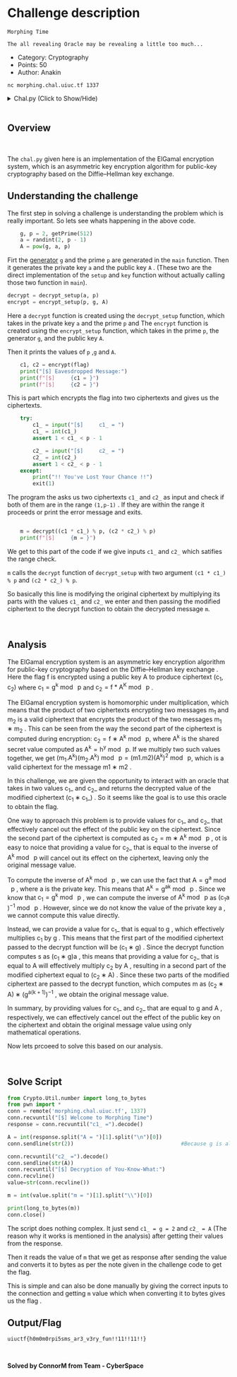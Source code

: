 # Challenge description

```
Morphing Time

The all revealing Oracle may be revealing a little too much...
```
* Category: Cryptography
* Points: 50
* Author: Anakin

```
nc morphing.chal.uiuc.tf 1337
```
<details>
    <summary>Chal.py (Click to Show/Hide)</summary>

```python
#!/usr/bin/env python3
from Crypto.Util.number import getPrime
from random import randint

with open("/flag", "rb") as f:
    flag = int.from_bytes(f.read().strip(), "big")


def setup():
    # Get group prime + generator
    p = getPrime(512)
    g = 2

    return g, p


def key(g, p):
    # generate key info
    a = randint(2, p - 1)
    A = pow(g, a, p)

    return a, A


def encrypt_setup(p, g, A):
    def encrypt(m):
        k = randint(2, p - 1)
        c1 = pow(g, k, p)
        c2 = pow(A, k, p)
        c2 = (m * c2) % p

        return c1, c2

    return encrypt


def decrypt_setup(a, p):
    def decrypt(c1, c2):
        m = pow(c1, a, p)
        m = pow(m, -1, p)
        m = (c2 * m) % p

        return m

    return decrypt


def main():
    print("[$] Welcome to Morphing Time")

    g, p = 2, getPrime(512)
    a = randint(2, p - 1)
    A = pow(g, a, p)
    decrypt = decrypt_setup(a, p)
    encrypt = encrypt_setup(p, g, A)
    print("[$] Public:")
    print(f"[$]     {g = }")
    print(f"[$]     {p = }")
    print(f"[$]     {A = }")

    c1, c2 = encrypt(flag)
    print("[$] Eavesdropped Message:")
    print(f"[$]     {c1 = }")
    print(f"[$]     {c2 = }")

    print("[$] Give A Ciphertext (c1_, c2_) to the Oracle:")
    try:
        c1_ = input("[$]     c1_ = ")
        c1_ = int(c1_)
        assert 1 < c1_ < p - 1

        c2_ = input("[$]     c2_ = ")
        c2_ = int(c2_)
        assert 1 < c2_ < p - 1
    except:
        print("!! You've Lost Your Chance !!")
        exit(1)

    print("[$] Decryption of You-Know-What:")
    m = decrypt((c1 * c1_) % p, (c2 * c2_) % p)
    print(f"[$]     {m = }")

    # !! NOTE !!
    # Convert your final result to plaintext using
    # long_to_bytes

    exit(0)


if __name__ == "__main__":
    main()

```

</details>

<br>

## Overview

<br>

The `chal.py` given here is an implementation of the ElGamal encryption system, which is an asymmetric key encryption algorithm for public-key cryptography based on the Diffie–Hellman key exchange. 

## Understanding the challenge

The first step in solving a challenge is understanding the problem which is really important. So lets see whats happening in the above code.

```py
    g, p = 2, getPrime(512)
    a = randint(2, p - 1)
    A = pow(g, a, p)
```

Firt the [generator](https://crypto.stackexchange.com/questions/16196/what-is-a-generator) `g` and the prime `p` are generated in the `main` function. Then it generates the private key `a` and the public key `A` . (These two are the direct implementation of the `setup` and `key` function without actually calling those two function in `main`). 

```py
decrypt = decrypt_setup(a, p)
encrypt = encrypt_setup(p, g, A)
```

Here a `decrypt` function is created using the `decrypt_setup` function, which takes in the private key `a` and the prime `p` and The `encrypt` function is created using the `encrypt_setup` function, which takes in the prime `p`, the generator `g`, and the public key `A`. 

Then it prints the values of `p` ,`g` and `A`.

```py
    c1, c2 = encrypt(flag)
    print("[$] Eavesdropped Message:")
    print(f"[$]     {c1 = }")
    print(f"[$]     {c2 = }")
```

This is part which encrypts the flag into two ciphertexts and gives us the ciphertexts.

```py
    try:
        c1_ = input("[$]     c1_ = ")
        c1_ = int(c1_)
        assert 1 < c1_ < p - 1

        c2_ = input("[$]     c2_ = ")
        c2_ = int(c2_)
        assert 1 < c2_ < p - 1
    except:
        print("!! You've Lost Your Chance !!")
        exit(1)

```

The program the asks us two ciphertexts `c1_` and `c2_` as input and check if both of them are in the range `(1,p-1)` . If they are within the range it proceeds or print the error message and exits.


```py

    m = decrypt((c1 * c1_) % p, (c2 * c2_) % p)
    print(f"[$]     {m = }")
```

We get to this part of the code if we give inputs `c1_` and `c2_` which satifies the range check. 

`m` calls the `decrypt` function of `decrypt_setup` with two argument `(c1 * c1_) % p` and `(c2 * c2_) % p`.

So basically this line is modifying the original ciphertext by multiplying its parts with the values `c1_` and `c2_` we enter and then passing the modified ciphertext to the decrypt function to obtain the decrypted message `m`.

<br>

## Analysis

The ElGamal encryption system is an asymmetric key encryption algorithm for public-key cryptography based on the Diffie–Hellman key exchange . Here the flag $\mathrm{f}$ is encrypted using a public key $\mathrm{A}$ to produce ciphertext $\mathrm{(c_1, c_2)}$ where $\mathrm{c_1 = g^k \bmod\ p}$ and $\mathrm{c_2 = f*A^K \bmod\ p}$ .

The ElGamal encryption system is homomorphic under multiplication, which means that the product of two ciphertexts encrypting two messages $\mathrm{m_1}$​ and $\mathrm{m_2}$​ is a valid ciphertext that encrypts the product of the two messages $\mathrm{m_1​∗m_2}$​ . This can be seen from the way the second part of the ciphertext is computed during encryption: $\mathrm{c_2​=f∗A^k\bmod\ p}$, where $\mathrm{A^k}$ is the shared secret value computed as $\mathrm{A^k=h^y\bmod\ p}$. If we multiply two such values together, we get $\mathrm{(m_1​.A^k)(m_2​.A^k)\bmod\ p=(m1​.m2​)(A^k)^2\bmod\ p}$, which is a valid ciphertext for the message $\mathrm{m1​∗m2}$ ​.

In this challenge, we are given the opportunity to interact with an oracle that takes in two values $\mathrm{c_1\_}$ and $\mathrm{c_2\_}$ and returns the decrypted value of the modified ciphertext $\mathrm{(c_1∗c_1\_)}$​ . So it seems like the goal is to use this oracle to obtain the flag.

One way to approach this problem is to provide values for $\mathrm{c_1\_}$ and $\mathrm{c_2\_}$ that effectively cancel out the effect of the public key on the ciphertext. Since the second part of the ciphertext is computed as $\mathrm{c_2​=m∗A^k\bmod\ p}$ , ot is easy to noice that providing a value for $\mathrm{c_2\_}$ that is equal to the inverse of $\mathrm{A^k\bmod\ p}$ will cancel out its effect on the ciphertext, leaving only the original message value. 

To compute the inverse of $\mathrm{A^k \bmod\ p}$ , we can use the fact that $\mathrm{A=g^a\bmod\ p}$ , where $\mathrm{a}$ is the private key. This means that $\mathrm{A^k=g^{ak}\bmod\ p}$ . Since we know that $\mathrm{c_1​=g^k\bmod\ p}$ , we can compute the inverse of $\mathrm{A^k\bmod\ p}$ as $\mathrm{(c_1a​)^{−1}\bmod\ p}$ . However, since we do not know the value of the private key $\mathrm{a}$ , we cannot compute this value directly.

Instead, we can provide a value for $\mathrm{c_1\_}$ that is equal to $\mathrm{g}$ , which effectively multiplies $\mathrm{c_1}$ by $\mathrm{g}$ . This means that the first part of the modified ciphertext passed to the decrypt function will be $\mathrm{(c_1∗g)}$ . Since the decrypt function computes s as $\mathrm{(c_1∗g)a}$ , this means that providing a value for $\mathrm{c_2\_}$ that is equal to $\mathrm{A}$ will effectively multiply $\mathrm{c_2}$ by $\mathrm{A}$ , resulting in a second part of the modified ciphertext equal to $\mathrm{(c_2∗A)}$ . Since these two parts of the modified ciphertext are passed to the decrypt function, which computes $\mathrm{m}$ as $\mathrm{(c_2∗A)∗(g^{a(k+1)})^{−1}}$ , we obtain the original message value.

In summary, by providing values for $\mathrm{c_1\_}$ and $\mathrm{c_2\_}$ that are equal to $\mathrm{g}$ and $\mathrm{A}$ , respectively, we can effectively cancel out the effect of the public key on the ciphertext and obtain the original message value using only mathematical operations. 

Now lets prcoeed to solve this based on our analysis.

<br>

## Solve Script

```py
from Crypto.Util.number import long_to_bytes
from pwn import *
conn = remote('morphing.chal.uiuc.tf', 1337)
conn.recvuntil("[$] Welcome to Morphing Time")
response = conn.recvuntil("c1_ =").decode()

A = int(response.split("A = ")[1].split("\n")[0])
conn.sendline(str(2))                                  #Because g is always set to 2.

conn.recvuntil("c2_ =").decode()
conn.sendline(str(A))
conn.recvuntil("[$] Decryption of You-Know-What:")
conn.recvline()
value=str(conn.recvline())

m = int(value.split("m = ")[1].split("\\")[0])

print(long_to_bytes(m))
conn.close()

```

The script does nothing complex. It just send `c1_ = g = 2`
and `c2_ = A` (The reason why it works is mentioned in the analysis) after getting their values from the response. 

Then it reads the value of `m` that we get as response after sending the value and converts it to bytes as per the note given in the challenge code to get the flag.  

This is simple and can also be done manually by giving the correct inputs to the connection and getting `m` value which when converting it to bytes gives us the flag . 


## Output/Flag

`uiuctf{h0m0m0rpi5sms_ar3_v3ry_fun!!11!!11!!}`

<br>


**Solved by ConnorM from Team - CyberSpace**

